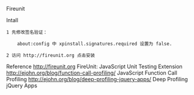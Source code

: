 Fireunit

Intall

	1 先修改签名验证：
		
		about:config 中 xpinstall.signatures.required 设置为 false.

	2 访问 http://fireunit.org 点击安装




Reference
http://fireunit.org  FireUnit: JavaScript Unit Testing Extension
http://ejohn.org/blog/function-call-profiling/  JavaScript Function Call Profiling
http://ejohn.org/blog/deep-profiling-jquery-apps/  Deep Profiling jQuery Apps
